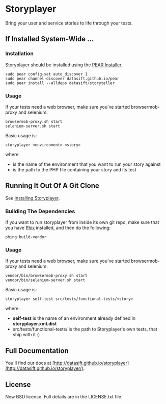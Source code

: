 # Storyplayer

Bring your user and service stories to life through your tests.

## If Installed System-Wide ...

### Installation

Storyplayer should be installed using the [PEAR Installer](http://pear.php.net).

	sudo pear config-set auto_discover 1
    sudo pear channel-discover datasift.github.io/pear
    sudo pear install --alldeps datasift/storyteller

### Usage

If your tests need a web browser, make sure you've started browsermob-proxy and selenium:

```
browsermob-proxy.sh start
selenium-server.sh start
```

Basic usage is:

```
storyplayer <environment> <story>
```

where:

* <environment> is the name of the environment that you want to run your story against
* <story> is the path to the PHP file containing your story and its test

## Running It Out Of A Git Clone

See [installing Storyplayer](http://datasift.github.io/storyplayer/configuration.html).

### Building The Dependencies

If you want to run storyplayer from inside its own git repo, make sure that you have [Phix](http://phix-project.org) installed, and then do the following:

```
phing build-vendor
```

### Usage

If your tests need a web browser, make sure you've started browsermob-proxy and selenium:

```
vendor/bin/browsermob-proxy.sh start
vendor/bin/selenium-server.sh start
```

Basic usage is:

```
storyplayer self-test src/tests/functional-tests/<story>
```

where:

* __self-test__ is the name of an environment already defined in __storyplayer.xml.dist__
* src/tests/functional-tests/<story> is the path to Storyplayer's own tests, that ship with it :)

## Full Documentation

You'll find our docs at [http://datasift.github.io/storyplayer](http://datasift.github.io/storyplayer/).

## License

New BSD license.  Full details are in the LICENSE.txt file.
